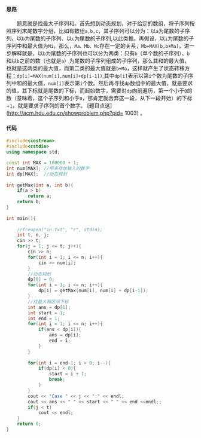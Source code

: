 ####  思路
&emsp;&emsp;题意就是找最大子序列和。首先想到动态规划，对于给定的数组，将子序列按照序列末尾数字分组，比如有数组`a,b,c`，其子序列可以分为：以`a`为尾数的子序列、以`b`为尾数的子序列、以`c`为尾数的子序列,以此类推。再假设，以`i`为尾数的子序列中和最大值为`Mi`，那么，`Ma、Mb、Mc`存在一定的关系，`Mb=MAX(b,b+Ma)`。进一步解释就是，以`b`为尾数的子序列也可以分为两类：只有`b`（单个数的子序列）、`b`和以`b`之前的数（也就是`a`）为尾数的子序列组成的子序列，那么其和的最大值，也就是这两类的最大值，而第二类的最大值就是`b+Ma`，这样就产生了状态转移方程：`dp[i]=MAX(num[i],num[i]+dp[i-1])`,其中`dp[i]`表示以第`i`个数为尾数的子序列中和的最大值，`num[i]`表示第`i`个数。然后再寻找`dp`数组中的最大值，就是要求的值，其下标就是尾数的下标，而起始数字，需要对`dp`向前遍历，第一个小于`0`的数（意味着，这个子序列和小于`0`，那肯定就舍弃这一段，从下一段开始）的下标+`1`，就是要求子序列的首个数字。 [题目点这](http://acm.hdu.edu.cn/showproblem.php?pid= 1003) 。
####  代码
``` cpp
#include<iostream>
#include<cstdio> 
using namespace std;

const int MAX = 100000 + 1;
int num[MAX]; //用来存放输入的数字 
int dp[MAX];  //动态规划 
 
int getMax(int a, int b){
	if(a > b)
		return a;
	return b;
}
 
int main(){
	
	//freopen("in.txt", "r", stdin);
	int t, n, j;
	cin >> t;
	for(j = 1; j <= t; j++){
		cin >> n;
		for(int i = 1; i <= n; i++){
			cin >> num[i];
		}
		//动态规划 
		dp[0] = 0;
		for(int i = 1; i <= n; i++){
			dp[i] = getMax(num[i], num[i] + dp[i-1]);
		}
		//找最大和区间下标 
		int ans = dp[1];
		int start = 1;
		int end = 1;
		for(int i = 1; i <= n; i++){
			if(ans < dp[i]){
				ans = dp[i]; 
				end = i;
			}
		} 
		
		for(int i = end-1; i > 0; i--){
			if(dp[i] < 0){
				start = i + 1;
				break;
			}
		}
		cout << "Case " << j << ":" << endl;
		cout << ans << " " << start << " " << end <<endl;;
		if(j < t)
			cout << endl;		
	} 
	return 0;
}
	

```